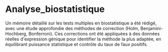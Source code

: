 # Analyse_biostatistique
Un mémoire détaillé sur les tests multiples en biostatistique a été rédigé, avec une étude approfondie des méthodes de correction (Holm, Benjamini-Hochberg, Bonferroni). Ces corrections ont été appliquées à des données réelles d'expression génique pour identifier la méthode la plus adaptée, en équilibrant puissance statistique et contrôle du taux de faux positifs.
